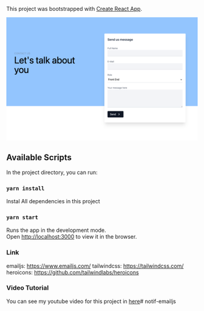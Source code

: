 This project was bootstrapped with [Create React App](https://github.com/facebook/create-react-app).

![Project Preview](./src/contact.png)

## Available Scripts

In the project directory, you can run:

### `yarn install`

Instal All dependencies in this project

### `yarn start`

Runs the app in the development mode.<br />
Open [http://localhost:3000](http://localhost:3000) to view it in the browser.

### Link

emailjs: https://www.emailjs.com/
tailwindcss: https://tailwindcss.com/
heroicons: https://github.com/tailwindlabs/heroicons

### Video Tutorial

You can see my youtube video for this project in [here](https://youtu.be/7huux0RAX30)# notif-emailjs
